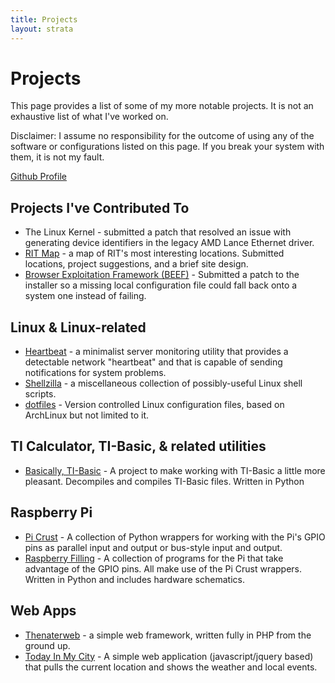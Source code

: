 ```yaml
---
title: Projects
layout: strata
---
```

Projects
=============

This page provides a list of some of my more notable projects. It is not an exhaustive list of what I've worked on.

Disclaimer: I assume no responsibility for the outcome of using any of the software or configurations listed on this page. If you break your system with them, it is not my fault.

[Github Profile](https://github.com/thenaterhood)

Projects I've Contributed To
----------------------------
* The Linux Kernel - submitted a patch that resolved an issue with generating device identifiers in the legacy AMD Lance Ethernet driver.
* [RIT Map](http://ritmap.github.io/) - a map of RIT's most interesting locations. Submitted locations, project suggestions, and a brief site design.
* [Browser Exploitation Framework (BEEF)](https://github.com/beefproject/beef) - Submitted a patch to the installer so a missing local configuration file could fall back onto a system one instead of failing.

Linux & Linux-related
---------------------
* [Heartbeat](https://github.com/thenaterhood/heartbeat) - a minimalist server monitoring utility that provides a detectable network "heartbeat" and that is capable of sending notifications for system problems.
* [Shellzilla](https://github.com/thenaterhood/shellzilla) - a miscellaneous collection of possibly-useful Linux shell scripts.
* [dotfiles](https://github.com/thenaterhood/dotfiles) - Version controlled Linux configuration files, based on ArchLinux but not limited to it.

TI Calculator, TI-Basic, & related utilities
---------------------------------------------
* [Basically, TI-Basic](https://github.com/thenaterhood/basically-ti-basic) - A project to make working with TI-Basic a little more pleasant. Decompiles and compiles TI-Basic files. Written in Python

Raspberry Pi
------------
* [Pi Crust](https://github.com/thenaterhood/pi-crust) - A collection of Python wrappers for working with the Pi's GPIO pins as parallel input and output or bus-style input and output.
* [Raspberry Filling](https://github.com/thenaterhood/raspberry-filling) - A collection of programs for the Pi that take advantage of the GPIO pins. All make use of the Pi Crust wrappers. Written in Python and includes hardware schematics.

Web Apps
----------
* [Thenaterweb](https://github.com/thenaterhood/thenaterweb) - a simple web framework, written fully in PHP from the ground up.
* [Today In My City](http://todayinmy.city) - A simple web application (javascript/jquery based) that pulls the current location and shows the weather and local events.
